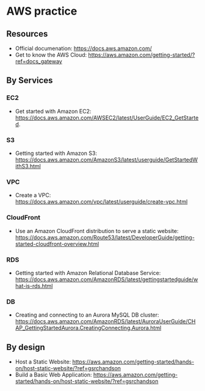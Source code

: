 # AWS practice

## Resources

- Official documenation: https://docs.aws.amazon.com/
- Get to know the AWS Cloud: https://aws.amazon.com/getting-started/?ref=docs_gateway

## By Services

### EC2

- Get started with Amazon EC2: https://docs.aws.amazon.com/AWSEC2/latest/UserGuide/EC2_GetStarted.

### S3

- Getting started with Amazon S3: https://docs.aws.amazon.com/AmazonS3/latest/userguide/GetStartedWithS3.html

### VPC

- Create a VPC: https://docs.aws.amazon.com/vpc/latest/userguide/create-vpc.html

### CloudFront

- Use an Amazon CloudFront distribution to serve a static website: https://docs.aws.amazon.com/Route53/latest/DeveloperGuide/getting-started-cloudfront-overview.html

### RDS

- Getting started with Amazon Relational Database Service: https://docs.aws.amazon.com/AmazonRDS/latest/gettingstartedguide/what-is-rds.html

### DB

- Creating and connecting to an Aurora MySQL DB cluster: https://docs.aws.amazon.com/AmazonRDS/latest/AuroraUserGuide/CHAP_GettingStartedAurora.CreatingConnecting.Aurora.html

## By design

- Host a Static Website: https://aws.amazon.com/getting-started/hands-on/host-static-website/?ref=gsrchandson
- Build a Basic Web Application: https://aws.amazon.com/getting-started/hands-on/host-static-website/?ref=gsrchandson
